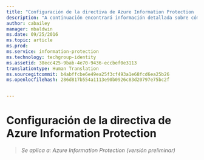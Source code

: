 ```yaml
---
title: "Configuración de la directiva de Azure Information Protection | Azure Information Protection"
description: "A continuación encontrará información detallada sobre cómo configurar y publicar la directiva de Azure Information Protection."
author: cabailey
manager: mbaldwin
ms.date: 09/25/2016
ms.topic: article
ms.prod: 
ms.service: information-protection
ms.technology: techgroup-identity
ms.assetid: 38ecc425-9bab-4e70-9436-eccbef0e3113
translationtype: Human Translation
ms.sourcegitcommit: b4abffcbe6e49ea25f3cf493a1e68fcd6ea25b26
ms.openlocfilehash: 286d817b554a1113e90b0926c83d20797e75bc2f


---
```


# Configuración de la directiva de Azure Information Protection 

>*Se aplica a: Azure Information Protection (versión preliminar)*




<!--HONumber=Sep16_HO5-->



